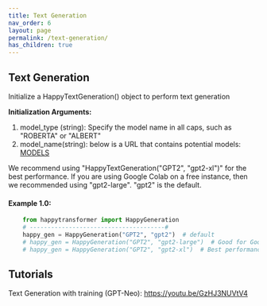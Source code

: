```yaml
---
title: Text Generation
nav_order: 6
layout: page
permalink: /text-generation/
has_children: true
---
```


## Text Generation

Initialize a HappyTextGeneration() object to perform text generation

**Initialization Arguments:**
 1. model_type (string): Specify the model name in all caps, such as "ROBERTA" or "ALBERT" 
 2. model_name(string): below is a URL that contains potential models: 
       [MODELS](https://huggingface.co/models?pipeline_tag=text-generation)
 

We recommend using "HappyTextGeneration("GPT2", "gpt2-xl")" for the best performance. 
If you are using Google Colab on a free instance, then we recommended using  "gpt2-large". 
"gpt2" is the default. 


#### Example 1.0:
```python
    from happytransformer import HappyGeneration
    # --------------------------------------#
    happy_gen = HappyGeneration("GPT2", "gpt2")  # default
    # happy_gen = HappyGeneration("GPT2", "gpt2-large")  # Good for Google Colab
    # happy_gen = HappyGeneration("GPT2", "gpt2-xl")  # Best performance 

```
## Tutorials 

Text Generation with training (GPT-Neo): https://youtu.be/GzHJ3NUVtV4

